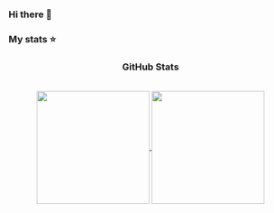 ### Hi there 👋

### My stats ⭐
<div style="display: inline_block", align="center">
	<h3>GitHub Stats</h3>
	<br>
    <a href="#">
        <!--<img height="200px" align="center" src="https://github-readme-stats-lime-kappa.vercel.app/api?username=vitorabujamra&show_icons=true&theme=dark">-->
	<img height="200px" align="center" src="https://github-readme-stats-lime-kappa.vercel.app/api?username=vitorabujamra&show_icons=true&theme=dark&count_private=true&include_all_commits=true">
    </a>
    <a href="#">
        <img height="200px" align="center" src="https://github-readme-stats-lime-kappa.vercel.app/api/top-langs/?username=navpav2002&theme=dark&exclude_repo=github-readme-stats&hide=Python,XSLT,Vue,Roff,Pascal,SCSS,Java,Scheme&langs_count=8&layout=compact">
    </a>
</div>
